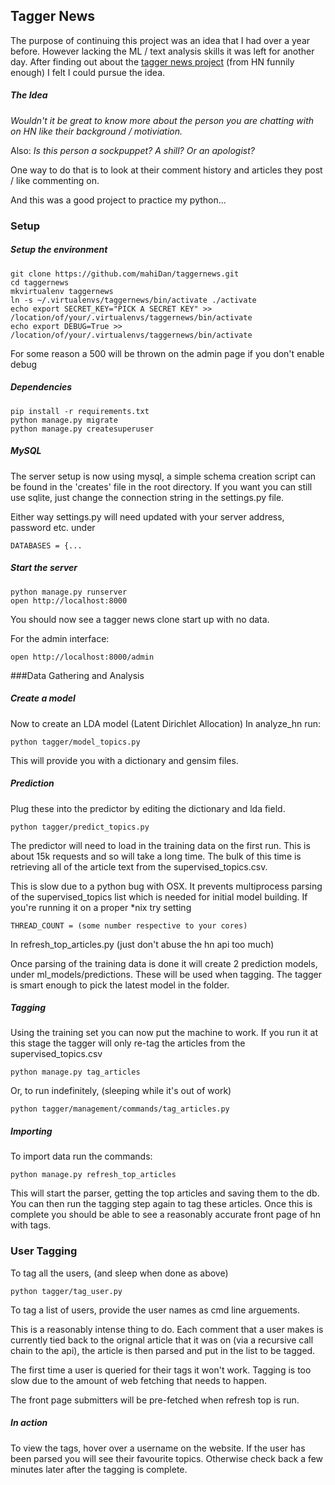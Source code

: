 ## Tagger News

The purpose of continuing this project was an idea that I had over a year before.
However lacking the ML / text analysis skills it was left for another day. After finding out
about the [tagger news project](http://varianceexplained.org/programming/tagger-news/) (from HN funnily enough) I felt I could pursue the idea.
##### The Idea
*Wouldn't it be great to know more about the person you are chatting with on HN like their background / motiviation.*

Also: 
 *Is this person a sockpuppet? A shill? Or an apologist?*

One way to do that is to look at their comment history and articles they post / like commenting on.

And this was a good project to practice my python...
### Setup
##### Setup the environment
```
git clone https://github.com/mahiDan/taggernews.git
cd taggernews
mkvirtualenv taggernews
ln -s ~/.virtualenvs/taggernews/bin/activate ./activate
echo export SECRET_KEY="PICK A SECRET KEY" >> /location/of/your/.virtualenvs/taggernews/bin/activate
echo export DEBUG=True >> /location/of/your/.virtualenvs/taggernews/bin/activate
```
For some reason a 500 will be thrown on the admin page if you don't enable debug 

##### Dependencies
```
pip install -r requirements.txt
python manage.py migrate
python manage.py createsuperuser
```

##### MySQL
The server setup is now using mysql, a simple schema creation script can be found in the 'creates' file in the root directory.
If you want you can still use sqlite, just change the connection string in the settings.py file.

Either way settings.py will need updated with your server address, password etc. under
```
DATABASES = {...
```

##### Start the server
```
python manage.py runserver
open http://localhost:8000
```
You should now see a tagger news clone start up with no data.

For the admin interface:
```
open http://localhost:8000/admin
```

###Data Gathering and Analysis
##### Create a model
Now to create an LDA model (Latent Dirichlet Allocation)
In analyze_hn run:
```
python tagger/model_topics.py
```
This will provide you with a dictionary and gensim files.


##### Prediction
Plug these into the predictor by editing the dictionary and lda field.

```
python tagger/predict_topics.py
```

The predictor will need to load in the training data on the first run. 
This is about 15k requests and so will take a long time. The bulk of this time is 
retrieving all of the article text from the supervised_topics.csv.

This is slow due to a python bug with OSX.
It prevents multiprocess parsing of the supervised_topics list which is needed for initial model building.
If you're running it on a proper *nix try setting
```
THREAD_COUNT = (some number respective to your cores)
```
In refresh_top_articles.py (just don't abuse the hn api too much)

Once parsing of the training data is done it will create 2 prediction models, under ml_models/predictions. 
These will be used when tagging. The tagger is smart enough to pick the latest
model in the folder.


##### Tagging
Using the training set you can now put the machine to work. If you run it at
this stage the tagger will only re-tag the articles from the supervised_topics.csv
```
python manage.py tag_articles
```
Or, to run indefinitely, (sleeping while it's out of work)
```
python tagger/management/commands/tag_articles.py
```

##### Importing
To import data run the commands:
```
python manage.py refresh_top_articles
```
This will start the parser, getting the top articles and saving them to the db.
You can then run the tagging step again to tag these articles. Once this is complete
you should be able to see a reasonably accurate front page of hn with tags.

### User Tagging
To tag all the users, (and sleep when done as above)
```
python tagger/tag_user.py
```
To tag a list of users, provide the user names as cmd line arguements.

This is a reasonably intense thing to do. Each comment that a user makes 
is currently tied back to the orignal article that it was on (via a recursive call chain to the api),
the article is then parsed and put in the list to be tagged.

The first time a user is queried for their tags it won't work. Tagging is too
slow due to the amount of web fetching that needs to happen.

The front page submitters will be pre-fetched when refresh top is run.

##### In action
To view the tags, hover over a username on the website. If the user has been parsed you
will see their favourite topics. Otherwise check back a few minutes later after the tagging is complete.
